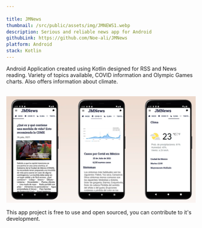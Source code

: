```yaml
---

title: JMNews
thumbnail: /src/public/assets/img/JMNEWS1.webp
description: Serious and reliable news app for Android
githubLink: https://github.com/Noe-ali/JMNews
platform: Android
stack: Kotlin
---
```


Android Application created using Kotlin designed for RSS and News reading.
Variety of topics available, COVID information and Olympic Games charts. Also offers information about climate.
<br>
<br>


![App Overview](/assets/img/JMNEWS2.webp)

This app project is free to use and open sourced, you can contribute to it's development.
